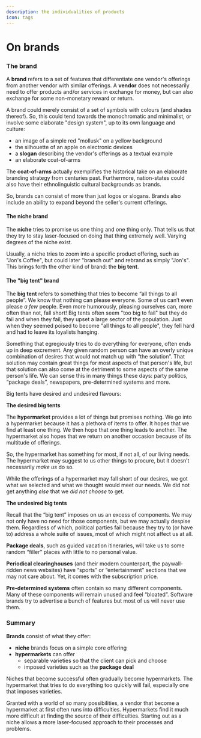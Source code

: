 ```yaml
---
description: the individualities of products
icon: tags
---
```


# On brands

### The brand

A **brand** refers to a set of features that differentiate one vendor's offerings from another vendor with similar offerings. A **vendor** does not necessarily need to offer products and/or services in exchange for money, but can also exchange for some non-monetary reward or return.

A brand could merely consist of a set of symbols with colours (and shades thereof). So, this could tend towards the monochromatic and minimalist, or involve some elaborate "design system", up to its own language and culture:

* an image of a simple red "mollusk" on a yellow background
* the silhouette of an apple on electronic devices
* a **slogan** describing the vendor's offerings as a textual example
* an elaborate coat-of-arms

The **coat-of-arms** actually exemplifies the historical take on an elaborate branding strategy from centuries past. Furthermore, nation-states could also have their ethnolinguistic cultural backgrounds as brands.

So, brands can consist of more than just logos or slogans. Brands also include an ability to expand beyond the seller's current offerings.

#### The niche brand

The **niche** tries to promise us one thing and one thing only. That tells us that they try to stay laser-focused on doing that thing extremely well. Varying degrees of the niche exist.

Usually, a niche tries to zoom into a specific product offering, such as "Jon's Coffee", but could later "branch out" and rebrand as simply "Jon's". This brings forth the other kind of brand: the **big tent**.

#### The "big tent" brand

The **big tent** refers to something that tries to become “all things to all people”. We know that nothing can please everyone. Some of us can’t even please _a few_ people. Even more humorously, pleasing ourselves can, more often than not, fall short! Big tents often seem "too big to fail" but they do fail and when they fail, they upset a large sector of the population. Just when they seemed poised to become "all things to all people", they fell hard and had to leave its loyalists hanging.

Something that egregiously tries to do everything for everyone, often ends up in deep excrement. Any given random person can have an overly unique combination of desires that would not match up with “the solution”. That solution may contain great things for most aspects of that person's life, but that solution can also come at the detriment to some aspects of the same person's life. We can sense this in many things these days: party politics, “package deals”, newspapers, pre-determined systems and more.

Big tents have desired and undesired flavours:

**The desired big tents**

The **hypermarket** provides a lot of things but promises nothing. We go into a hypermarket because it has a plethora of items to offer. It hopes that we find at least one thing. We then hope that one thing leads to another. The hypermarket also hopes that we return on another occasion because of its multitude of offerings.

So, the hypermarket has something for most, if not all, of our living needs. The hypermarket may suggest to us other things to procure, but it doesn’t necessarily _make_ _us_ do so.

While the offerings of a hypermarket may fall short of our desires, we got what we selected and what we thought would meet our needs. We did not get anything _else_ that we _did not choose_ to get.

**The undesired big tents**

Recall that the “big tent” imposes on us an excess of components. We may not only have no need for those components, but we may actually despise them. Regardless of which, political parties fail because they try to (or have to) address a whole suite of issues, most of which might not affect us at all.

**Package deals**, such as guided vacation itineraries, will take us to some random “filler” places with little to no personal value.

**Periodical clearinghouses** (and their modern counterpart, the paywall-ridden news websites) have “sports” or “entertainment” sections that we may not care about. Yet, it comes with the subscription price.

**Pre-determined systems** often contain so many different components. Many of these components will remain unused and feel “bloated”. Software brands try to advertise a bunch of features but most of us will never use them.

### Summary

**Brands** consist of what they offer:

* **niche** brands focus on a simple core offering
* **hypermarkets** can offer
  * separable varieties so that the client can pick and choose
  * imposed varieties such as the **package deal**

Niches that become successful often gradually become hypermarkets. The hypermarket that tries to do everything too quickly will fail, especially one that imposes varieties.

Granted with a world of so many possibilities, a vendor that become a hypermarket at first often runs into difficulties. Hypermarkets find it much more difficult at finding the source of their difficulties. Starting out as a niche allows a more laser-focused approach to their processes and problems.
